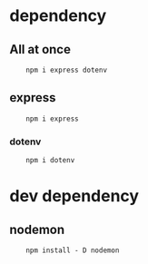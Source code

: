 # dependency
## All at once 
```
    npm i express dotenv
```
## express
```
    npm i express
```
### dotenv
```
    npm i dotenv
```
# dev dependency
## nodemon
```
    npm install - D nodemon
```
